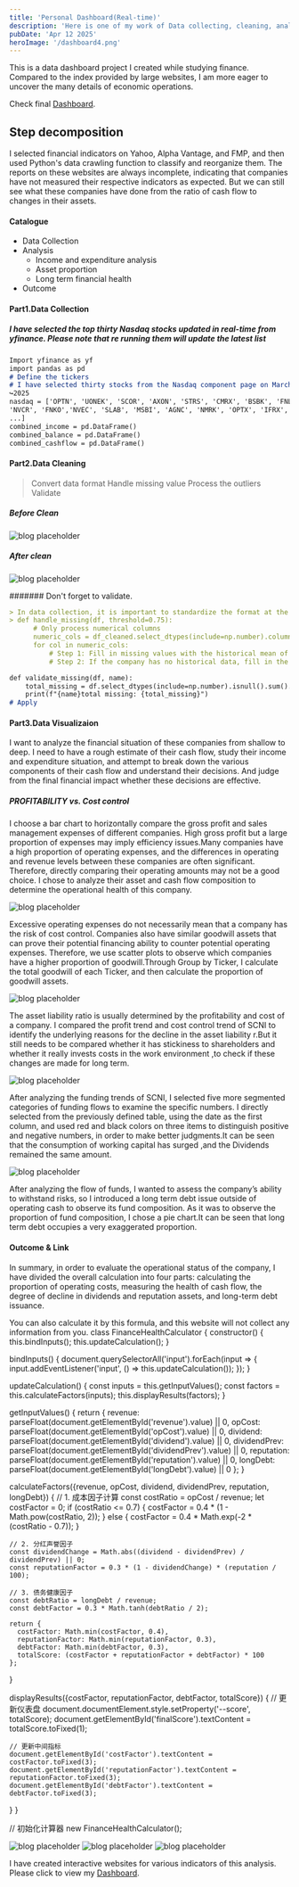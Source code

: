 ```yaml
---
title: 'Personal Dashboard(Real-time)'
description: 'Here is one of my work of Data collecting, cleaning, analyzing, and interactively presenting.'
pubDate: 'Apr 12 2025'
heroImage: '/dashboard4.png'
---
```


This is a data dashboard project I created while studying finance. Compared to the index provided by large websites, I am more eager to uncover the many details of economic operations.

Check final <a href="https://arthur-chen921-data-ds-dl55d4.streamlit.app/">Dashboard</a>.

## Step decomposition

I selected financial indicators on Yahoo, Alpha Vantage, and FMP, and then used Python's data crawling function to classify and reorganize them.
The reports on these websites are always incomplete, indicating that companies have not measured their respective indicators as expected. But we can still see what these companies have done from the ratio of cash flow to changes in their assets.

#### Catalogue
- Data Collection
- Analysis
  - Income and expenditure analysis
  - Asset proportion
  - Long term financial health
- Outcome

#### Part1.Data Collection

##### I have selected the top thirty Nasdaq stocks updated in real-time from yfinance. Please note that re running them will update the latest list

```markdown
Import yfinance as yf
import pandas as pd
# Define the tickers
# I have selected thirty stocks from the Nasdaq component page on March 22nd
↪2025
nasdaq = ['OPTN', 'UONEK', 'SCOR', 'AXON', 'STRS', 'CMRX', 'BSBK', 'FNLC',
'NVCR', 'FNKO','NVEC', 'SLAB', 'MSBI', 'AGNC', 'NMRK', 'OPTX', 'IFRX', 'CVCO',
...]
combined_income = pd.DataFrame()
combined_balance = pd.DataFrame()
combined_cashflow = pd.DataFrame()
```
#### Part2.Data Cleaning
> Convert data format
> Handle missing value
> Process the outliers
> Validate

##### Before Clean

![blog placeholder](/yahoo.png)

##### After clean

![blog placeholder](/afterclean.png)


####### Don't forget to validate.

```markdown
> In data collection, it is important to standardize the format at the beginning of the collection process and strictly classify the sources of data reporting
> def handle_missing(df, threshold=0.75):
      # Only process numerical columns
      numeric_cols = df_cleaned.select_dtypes(include=np.number).columns.tolist()
      for col in numeric_cols:
          # Step 1: Fill in missing values with the historical mean of the same␣
          # Step 2: If the company has no historical data, fill in the entire␣

def validate_missing(df, name):
    total_missing = df.select_dtypes(include=np.number).isnull().sum().sum()
    print(f"{name}total missing: {total_missing}")
# Apply
```


#### Part3.Data Visualizaion


I want to analyze the financial situation of these companies from shallow to deep. I need to have a rough estimate of their cash flow, study their income and expenditure situation, and attempt to break down the various components of their cash flow and understand their decisions. And judge from the final financial impact whether these decisions are effective.


##### PROFITABILITY vs. Cost control

I choose a bar chart to horizontally compare the gross profit and sales management expenses of
different companies. High gross profit but a large proportion of expenses may imply efficiency issues.Many
companies have a high proportion of operating expenses, and the differences in operating
and revenue levels between these companies are often significant. Therefore, directly comparing
their operating amounts may not be a good choice. I chose to analyze their asset and cash flow
composition to determine the operational health of this company.

![blog placeholder](/provscost.png)


Excessive operating expenses do not necessarily mean that a company has the risk of cost control.
Companies also have similar goodwill assets that can prove their potential financing ability to
counter potential operating expenses. Therefore, we use scatter plots to observe which companies
have a higher proportion of goodwill.Through Group by Ticker, I calculate the total goodwill of
each Ticker, and then calculate the proportion of goodwill assets.

![blog placeholder](/scatter.png)

The asset liability ratio is usually determined by the profitability and cost of a company. I compared
the profit trend and cost control trend of SCNI to identify the underlying reasons for the decline
in the asset liability r.But it still needs to be compared whether it has stickiness to shareholders
and whether it really invests costs in the work environment ,to check if these changes are made for
long term.

![blog placeholder](/SCNI1.png)

After analyzing the funding trends of SCNI, I selected five more segmented categories of funding
flows to examine the specific numbers. I directly selected from the previously defined table, using
the date as the first column, and used red and black colors on three items to distinguish positive
and negative numbers, in order to make better judgments.It can be seen that the consumption of
working capital has surged ,and the Dividends remained the same amount.


![blog placeholder](/SCNI.png)

After analyzing the flow of funds, I wanted to assess the company’s ability to withstand risks, so
I introduced a long term debt issue outside of operating cash to observe its fund composition. As it was to observe the proportion of fund composition, I chose a pie chart.It can be seen that long
term debt occupies a very exaggerated proportion.


#### Outcome & Link

In summary, in order to evaluate the operational status of the company, I have divided the overall calculation into four parts: calculating the proportion of operating costs, measuring the health of cash flow, the degree of decline in dividends and reputation assets, and long-term debt issuance.

You can also calculate it by this formula, and this website will not collect any information from you.
class FinanceHealthCalculator {
  constructor() {
    this.bindInputs();
    this.updateCalculation();
  }

  bindInputs() {
    document.querySelectorAll('input').forEach(input => {
      input.addEventListener('input', () => this.updateCalculation());
    });
  }

  updateCalculation() {
    const inputs = this.getInputValues();
    const factors = this.calculateFactors(inputs);
    this.displayResults(factors);
  }

  getInputValues() {
    return {
      revenue: parseFloat(document.getElementById('revenue').value) || 0,
      opCost: parseFloat(document.getElementById('opCost').value) || 0,
      dividend: parseFloat(document.getElementById('dividend').value) || 0,
      dividendPrev: parseFloat(document.getElementById('dividendPrev').value) || 0,
      reputation: parseFloat(document.getElementById('reputation').value) || 0,
      longDebt: parseFloat(document.getElementById('longDebt').value) || 0
    };
  }

  calculateFactors({revenue, opCost, dividend, dividendPrev, reputation, longDebt}) {
    // 1. 成本因子计算
    const costRatio = opCost / revenue;
    let costFactor = 0;
    if (costRatio <= 0.7) {
      costFactor = 0.4 * (1 - Math.pow(costRatio, 2));
    } else {
      costFactor = 0.4 * Math.exp(-2 * (costRatio - 0.7));
    }

    // 2. 分红声誉因子
    const dividendChange = Math.abs((dividend - dividendPrev) / dividendPrev) || 0;
    const reputationFactor = 0.3 * (1 - dividendChange) * (reputation / 100);

    // 3. 债务健康因子
    const debtRatio = longDebt / revenue;
    const debtFactor = 0.3 * Math.tanh(debtRatio / 2);

    return {
      costFactor: Math.min(costFactor, 0.4),
      reputationFactor: Math.min(reputationFactor, 0.3),
      debtFactor: Math.min(debtFactor, 0.3),
      totalScore: (costFactor + reputationFactor + debtFactor) * 100
    };
  }

  displayResults({costFactor, reputationFactor, debtFactor, totalScore}) {
    // 更新仪表盘
    document.documentElement.style.setProperty('--score', totalScore);
    document.getElementById('finalScore').textContent = totalScore.toFixed(1);
    
    // 更新中间指标
    document.getElementById('costFactor').textContent = costFactor.toFixed(3);
    document.getElementById('reputationFactor').textContent = reputationFactor.toFixed(3);
    document.getElementById('debtFactor').textContent = debtFactor.toFixed(3);
  }
}

// 初始化计算器
new FinanceHealthCalculator();

![blog placeholder](/dashboard1.png)
![blog placeholder](/dashboard2.png)
![blog placeholder](/dashboard3.png)

I have created interactive websites for various indicators of this analysis. Please click to view my <a href="https://arthur-chen921-data-ds-dl55d4.streamlit.app/">Dashboard</a>.
